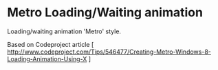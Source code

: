 Metro Loading/Waiting animation
=====================

Loading/waiting animation 'Metro' style. 

Based on Codeproject article [ http://www.codeproject.com/Tips/546477/Creating-Metro-Windows-8-Loading-Animation-Using-X ]
